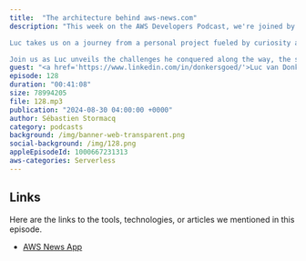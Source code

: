 ```yaml
---
title:  "The architecture behind aws-news.com"
description: "This week on the AWS Developers Podcast, we're joined by AWS Serverless Hero Luc van Donkersgoed to explore the incredible story behind aws-news.com!

Luc takes us on a journey from a personal project fueled by curiosity about new APIs like Bedrock for Generative AI, to a  platform with over 600 subscribed users. We'll delve into the technical behind aws-news.com, a 100% serverless architecture powered by EventBridge, Lambda, DynamoDB, and other AWS services.

Join us as Luc unveils the challenges he conquered along the way, the secrets to his cost-effective operation, and how he's turned his passion project into a success story through subscriptions and sponsorships. Get ready to discover how serverless technologies empowered Luc to build a scalable platform for the future!"
guest: "<a href='https://www.linkedin.com/in/donkersgoed/'>Luc van Donkersgoed</a>, Serverless Hero."
episode: 128
duration: "00:41:08" 
size: 78994205
file: 128.mp3	
publication: "2024-08-30 04:00:00 +0000"
author: Sébastien Stormacq
category: podcasts
background: /img/banner-web-transparent.png
social-background: /img/128.png
appleEpisodeId: 1000667231313
aws-categories: Serverless
---
```


## Links

Here are the links to the tools, technologies, or articles we mentioned in this episode.

- [AWS News App](https://aws-news.com/)